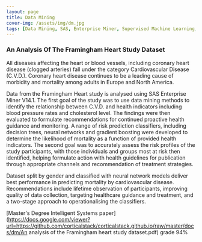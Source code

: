 ```yaml
---
layout: page
title: Data Mining
cover-img: /assets/img/dm.jpg
tags: [Data Mining, SAS, Enterprise Miner, Supervised Machine Learning, ML, Framingham, Classifiers, Decision Trees, Neural Networks]
---
```

### An Analysis Of The Framingham Heart Study Dataset
All diseases affecting the heart or blood vessels, including coronary heart disease (clogged arteries) fall under the 
category Cardiovascular Disease (C.V.D.). Coronary heart disease continues to be a leading cause of morbidity and 
mortality among adults in Europe and North America.

Data from the Framingham Heart study is analysed using SAS Enterprise Miner V14.1. The first goal of the study was to use 
data mining methods to identify the relationship between C.V.D. and health indicators including blood pressure rates and 
cholesterol level. The findings were then evaluated to formulate recommendations for continued proactive health guidance and 
monitoring. A range of risk prediction classifiers, including decision trees, neural networks and gradient boosting were 
developed to determine the likelihood of mortality as a function of provided health indicators. The second goal was to 
accurately assess the risk profiles of the study participants, with those individuals and groups most at risk then identified, 
helping formulate action with health guidelines for publication through appropriate channels and recommendation of treatment 
strategies.

Dataset split by gender and classified with neural network models deliver best performance in predicting mortality by 
cardiovascular disease. Recommendations include lifetime observation of participants, improving quality of data collection, 
targeting healthcare guidance and treatment, and a two-stage approach to operationalising the classifiers.

[Master's Degree Intelligent Systems paper](https://docs.google.com/viewer?url=https://github.com/corticalstack/corticalstack.github.io/raw/master/docs/dm/An analysis of the Framingham heart study dataset.pdf) grade 94%

